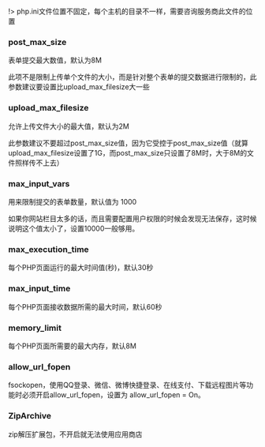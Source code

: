 # 

!> php.ini文件位置不固定，每个主机的目录不一样，需要咨询服务商此文件的位置

### post_max_size

表单提交最大数值，默认为8M

此项不是限制上传单个文件的大小，而是针对整个表单的提交数据进行限制的，此参数建议要设置比upload_max_filesize大一些

### upload_max_filesize

允许上传文件大小的最大值，默认为2M

此参数建议不要超过post_max_size值，因为它受控于post_max_size值（就算upload_max_filesize设置了1G，而post_max_size只设置了8M时，大于8M的文件照样传不上去）

### max_input_vars

用来限制提交的表单数量，默认值为 1000

如果你网站栏目太多的话，而且需要配置用户权限的时候会发现无法保存，这时候说明这个值太小了，设置10000一般够用。

### max_execution_time

每个PHP页面运行的最大时间值(秒)，默认30秒

### max_input_time

每个PHP页面接收数据所需的最大时间，默认60秒

### memory_limit

每个PHP页面所需要的最大内存，默认8M

### allow_url_fopen

fsockopen，使用QQ登录、微信、微博快捷登录、在线支付、下载远程图片等功能时必须开启allow_url_fopen，设置为 allow_url_fopen = On。

### ZipArchive

zip解压扩展包，不开启就无法使用应用商店
